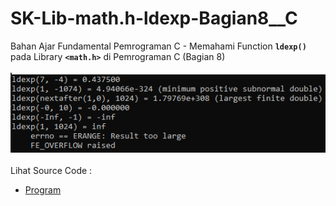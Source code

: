 # SK-Lib-math.h-ldexp-Bagian8__C
Bahan Ajar Fundamental Pemrograman C - Memahami Function <code><b>ldexp()</b></code> pada Library <code><b>&lt;math.h></b></code> di Pemrograman C (Bagian 8)<br><br>
<img src="https://github.com/RizkyKhapidsyah/SK-Lib-math.h-ldexp-Bagian8__C/blob/master/SK-Lib-math.h-ldexp-Bagian8__C/result/001.PNG"><br><br>
Lihat Source Code : <br>
- <a href="https://github.com/RizkyKhapidsyah/SK-Lib-math.h-ldexp-Bagian8__C/blob/master/SK-Lib-math.h-ldexp-Bagian8__C/Source.c">Program</a>
